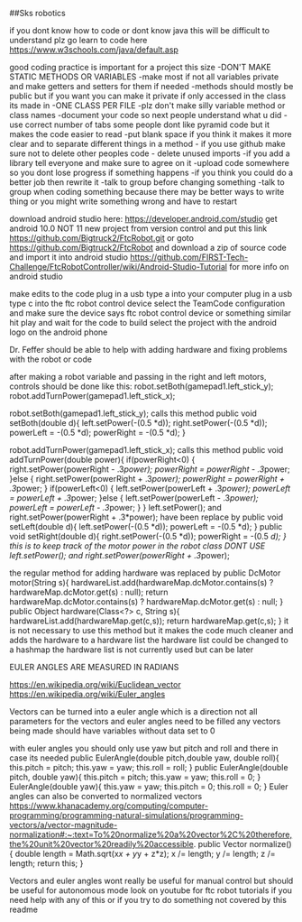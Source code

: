##Sks robotics

if you dont know how to code or dont know java this will be difficult to understand plz go learn to code here
https://www.w3schools.com/java/default.asp

good coding practice is important for a project this size
    -DON'T MAKE STATIC METHODS OR VARIABLES
    -make most if not all variables private and make getters and setters for them if needed
    -methods should mostly be public but if you want you can make it private if only accessed in the class its made in
    -ONE CLASS PER FILE
    -plz don't make silly variable method or class names
    -document your code so next people understand what u did
    - use correct number of tabs some people dont like pyramid code but it makes the code easier to read
    -put blank space if you think it makes it more clear and to separate different things in a method
    - if you use github make sure not to delete other peoples code
    - delete unused imports
    -if you add a library tell everyone and make sure to agree on it
    -upload code somewhere so you dont lose progress if something happens
    -if you think you could do a better job then rewrite it
    -talk to group before changing something
    -talk to group when coding something because there may be better ways to write thing or you might write something wrong and have to restart


download android studio here:
https://developer.android.com/studio
get android 10.0 NOT 11
new project from version control and put this link https://github.com/Bigtruck2/FtcRobot.git
or goto https://github.com/Bigtruck2/FtcRobot and download a zip of source code and import it into android studio
https://github.com/FIRST-Tech-Challenge/FtcRobotController/wiki/Android-Studio-Tutorial for more info on android studio

make edits to the code 
plug in a usb type a into your computer
plug in a usb type c into the ftc robot control device
select the TeamCode configuration and make sure the device says ftc robot control device or something similar
hit play and wait for the code to build
select the project with the android logo on the android phone

Dr. Feffer should be able to help with adding hardware and fixing problems with the robot or code

after making a robot variable and passing in the right and left motors, controls should be done like this:
robot.setBoth(gamepad1.left_stick_y);
robot.addTurnPower(gamepad1.left_stick_x);

robot.setBoth(gamepad1.left_stick_y); calls this method
public void setBoth(double d){
    left.setPower(-(0.5 *d));
    right.setPower(-(0.5 *d));
    powerLeft = -(0.5 *d);
    powerRight = -(0.5 *d);
}

robot.addTurnPower(gamepad1.left_stick_x); calls this method
public void addTurnPower(double power){
    if(powerRight<0) {
        right.setPower(powerRight - .3*power);
        powerRight = powerRight - .3*power;
    }else {
        right.setPower(powerRight + .3*power);
        powerRight = powerRight + .3*power;
    }
    if(powerLeft<0) {
        left.setPower(powerLeft + .3*power);
        powerLeft = powerLeft + .3*power;
    }else {
        left.setPower(powerLeft - .3*power);
        powerLeft = powerLeft - .3*power;
    }
}
left.setPower(); and right.setPower(powerRight + .3*power); have been replace by
public void setLeft(double d){
    left.setPower(-(0.5 *d));
    powerLeft = -(0.5 *d);
}
public void setRight(double d){
    right.setPower(-(0.5 *d));
    powerRight = -(0.5 *d);
}
this is to keep track of the motor power in the robot class DONT USE left.setPower(); and right.setPower(powerRight + .3*power);

the regular method for adding hardware was replaced by
public DcMotor motor(String s){
    hardwareList.add(hardwareMap.dcMotor.contains(s) ? hardwareMap.dcMotor.get(s) : null);
    return hardwareMap.dcMotor.contains(s) ? hardwareMap.dcMotor.get(s) : null;
}
public Object hardware(Class<?> c, String s){
    hardwareList.add(hardwareMap.get(c,s));
    return hardwareMap.get(c,s);
}
it is not necessary to use this method but it makes the code much cleaner and adds the hardware to a hardware list
the hardware list could be changed to a hashmap 
the hardware list is not currently used but can be later

EULER ANGLES ARE MEASURED IN RADIANS

https://en.wikipedia.org/wiki/Euclidean_vector
https://en.wikipedia.org/wiki/Euler_angles

Vectors can be turned into a euler angle which is a direction
not all parameters for the vectors and euler angles need to be filled
any vectors being made should have variables without data set to 0

with euler angles you should only use yaw but pitch and roll and there in case its needed
public EulerAngle(double pitch,double yaw, double roll){
    this.pitch = pitch;
    this.yaw = yaw;
    this.roll = roll;
}
public EulerAngle(double pitch, double yaw){
    this.pitch = pitch;
    this.yaw = yaw;
    this.roll = 0;
}
EulerAngle(double yaw){
    this.yaw = yaw;
    this.pitch = 0;
    this.roll = 0;
}
Euler angles can also be converted to normalized vectors
https://www.khanacademy.org/computing/computer-programming/programming-natural-simulations/programming-vectors/a/vector-magnitude-normalization#:~:text=To%20normalize%20a%20vector%2C%20therefore,the%20unit%20vector%20readily%20accessible.
public Vector normalize(){
    double length = Math.sqrt(x*x + y*y + z*z);
    x /= length;
    y /= length;
    z /= length;
    return this;
}

Vectors and euler angles wont really be useful for manual control but should be useful for autonomous mode
look on youtube for ftc robot tutorials if you need help with any of this or if you try to do something not covered by this readme
